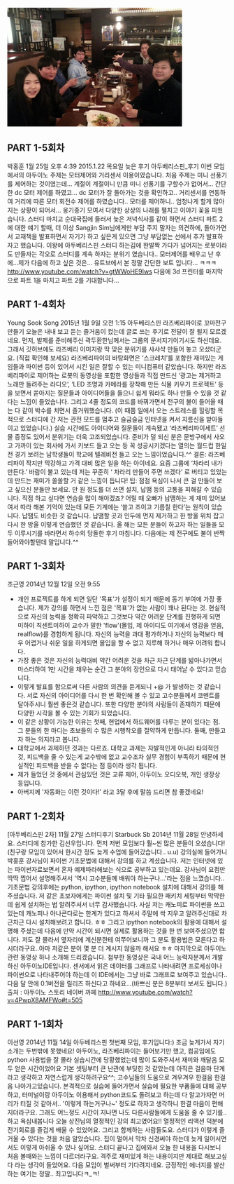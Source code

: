 ![모임후기](img/aa141128.jpg)

## PART 1-5회차
박홍훈
1월 25일 오후 4:39
2015.1.22 목요일 늦은 후기
‎아두베리스핀_후기‬
이번 모임에서의 아두이노 주제는 모터제어와 거리센서 이용이였습니다.
처음 주제는 미니 선풍기를 제어하는 것이였는데... 계절이 계절이니 만큼
미니 선풍기를 구할수가 없어서... 간단한 dc 모터 제어를 하였고...
dc 모터가 잘 돌아가는 것을 확인하고.. 거리센서를 연동하여
거리에 따른 모터 회전수 제어를 하였습니다..
모터를 제어하니.. 엄청나게 할게 많아지는 상황이 되어서... 옹기종기 모여서 다양한 상상의 나래를 펼치고 이야기 꽃을 피웠습니다.
스터디 마치고 순대국집에 들러서 늦은 저녁식사를 같이 하면서 스터디 파트 2에 대한 얘기 할때, 더 이상 Sangjin Sim님에게만 부담 주지 말자는 의견하에, 돌아가면서 교재책을 발표하면서 자기가 하고 싶은게 있으면 그냥 부담없는 선에서 추가 발표하자고 했습니다.
이왕에 아두베리스핀 스터디 하는김에 한발짝 가다가 넘어지는 로봇이라도 만들자는 각오로 스터디를 계속 하자는 분위기 였습니다..
모터제어를 배우고 난 후에...제가 다음에 하고 싶은 것은... 유트브에서 본
정말 간단한 보트 입니다...
ㅋㅋㅋ
http://www.youtube.com/watch?v=gtWWoHE9Iws
다음에 3d 프린터를 마지막으로 파트 1을 마치고 파트 2를 기대합니다...

## PART 1-4회차
Young Sook Song
2015년 1월 9일 오전 1:15
‪‎아두베리스핀‬ 라즈베리파이로 꼬마전구 만들기
오늘은 내내 보고 듣는 즐거움이 컸는데 글로 쓰는 후기로 전달이 잘 될지 모르겠네요. 먼저, 발제를 준비해주신 곽두환한님께서는 그룹의 문서지기이기시도 하신데요. 그래서 깃허브에도 라즈베리 이미지랑 딱 맞은 분위기를 샤샤샥 만들어 놓고 오셨더군요. (직접 확인해 보세요)
라즈베리파이의 바탕화면은 ‘스크레치’를 포함한 재미있는 게임들과 파이썬 등이 있어서 시킨 일은 잘할 수 있는 미니컴퓨터 같았습니다. 하지만 라즈베리파이로 제어하는 로봇의 동영상을 포함한 영상들과 직접 만드신 ‘광고는 제거하고 노래만 들려주는 라디오’, ‘LED 조명과 카메라를 장착해 만든 식물 키우기 프로젝트’ 등을 보면서 쏟아지는 질문들과 아이디어들을 들으니 쉽게 뭐라도 하나 만들 수 있을 것 같다는 느낌이 들었습니다. 그리고 4줄 정도의 코드를 바꿔가면서 전구의 불이 들어올 때는 다 같이 박수를 치면서 즐거워했습니다. (이 때쯤 일에서 오는 스트레스를 힐링할 목적으로 스터디에 간 저는 관전 모드를 멈추고 슬금슬금 인터넷을 켜서 지름신을 받아들이고 있었습니다.)
실습 시간에도 아이디어와 질문들이 계속됐고 ‘라즈베리파이세트’ 선물 증정도 있어서 분위기는 더욱 고조되었습니다. 준비가 덜 되신 분은 문방구에서 사오고 가까이 있는 회사에 가서 키보드 들고 오는 등 꼭 성공시키겠다는 열의는 월드컵 한일전 경기 보려는 남학생들이 학교에 텔레비전 들고 오는 느낌이었습니다.^^
결론: 라즈베리파이 작지만 막강하고 가격 대비 많은 일을 하는 아이네요. 요즘 그룹에 ‘차라리 내가 만든다.’ 바람이 불고 있는데 저는 꾸준히 ‘ 차라리 만들어 주면 쓰겠다’ 로 버티고 있었는데 만드는 재미가 쏠쏠할 거 같은 느낌이 듭니다!
팁: 점점 욕심이 나서 큰 걸 만들어 보고 싶으신 분들만 보세요. 만 원 정도를 더 쓰면 설치, 납땜 등의 고통을 피해갈 수 있습니다. 직접 하고 싶다면 연습을 많이 해야겠죠? 어릴 때 오빠가 납땜하는 게 재미 있어보여서 따라 해본 기억이 있는데 모든 기계에는 ‘쓸고 조이고 기름칠 한다’는 원칙이 있습니다. 납땜도 비슷한 것 같습니다. 납땜할 곳과 인두에 먼지 제거하고 한 방울 위치 잡고 다시 한 방울 이렇게 연습했던 것 같습니다. 올 해는 모든 분들이 하고자 하는 일들을 모두 이루시기를 바라면서 하수의 당돌한 후기 마칩니다. 다음에는 제 전구에도 불이 반짝 들어와야할텐데 말입니다.^^

## PART 1-3회차
조근영
2014년 12월 12일 오전 9:55
- 개인 프로젝트를 하게 되면 일단 '목표'가 설정이 되기 때문에 동기 부여에 가장 좋습니다. 제가 강의를 하면서 느낀 점은 '목표'가 없는 사람이 꽤나 된다는 것. 현실적으로 자신의 능력을 정확히 파악하고 그것보다 약간 어려운 단계를 진행하게 되면 미하이 칙센트미하이 교수가 말한 'flow'(몰입, 제 아이디도 여기에서 영감을 얻음, realflow)를 경험하게 됩니다. 자신의 능력을 과대 평가하거나 자신의 능력보다 매우 어렵거나 쉬운 일을 하게되면 몰입을 할 수 없고 지루해 하거나 매우 어려워 합니다.
- 가장 좋은 것은 자신의 능력대비 약간 어려운 것을 차근 차근 단계를 밟아나가면서 마스터하여 1만 시간을 채우는 순간 그 분야의 장인으로 다시 태어날 수 있다고 믿습니다.
- 이렇게 발표를 함으로써 다른 사람의 의견을 듣게되니 +@ 가 발생하는 것 같습니다. 서로 자신의 아이디어를 다시 한 번 확인해 볼 수 있고 고수분들께서 코멘트를 달아주시니 훨씬 좋은것 같습니다. 또한 다양한 분야의 사람들이 존재하기 때문에 다양한 시각을 볼 수 있는 기회가 되었습니다.
- 이 같은 상황이 가능한 이유는 첫째, 현업에서 하드웨어를 다루는 분이 있다는 점. 그 분들의 한 마디는 초보들의 수 많은 시행착오를 절약하게 만듭니다. 둘째, 만들고자 하는 의지라고 봅니다.
- 대학교에서 과제하던 것과는 다르죠. 대학교 과제는 자발적인게 아니라 타의적인 것, 피드백을 줄 수 있는게 교수밖에 없고 교수조차 실무 경험이 부족하기 때문에 현실적인 피드백을 받을 수 없다는 점 등이라 생각 됩니다.
- 제가 들었던 것 중에서 관심있던 것은 교류 제어, 아두이노 오디오북, 개인 생장상 등입니다.
- 아버지께 '자동화는 이런 것이다!' 라고 3달 후에 말씀 드리면 참 좋겠네요!

## PART 1-2회차
[아두베리스핀 2차] 11월 27일 스터디후기
Starbuck Sb
2014년 11월 28일
안녕하세요. 스터디에 참가한 김선우입니다.
먼저 저번 모임보다 훨~씬 많은 분들이 오셨습니다!
(친구랑 모임이 있어서 한시간 정도 늦게 수업에 들어갔습니다.. u.u)
강의실에 들어가니 박홍훈 강사님이 파이썬 기초문법에 대해서 강의를 하고 계셨습니다. 저는 인터넷에 있는 파이썬자료보면서 혼자 예제따라해보는 식으로 공부하고 있는데요. 강사님이 요점만 딱딱 찝어서 설명해주셔서
'역시 고수분들께 배워야 하는구나...'라는 점을 느꼈습니다..
기초문법 강의후에는 python, ipython, ipython notebook 설치에 대해서 강의를 해주셨습니다. 저 같은 초보자에게는 파이썬 설치 및 기타 필요한 패키치 세팅부터 막막한데 쉽게 설치하는 법 알려주셔서 너무 감사했습니다. 사실 저는 캐노피로 파이썬을 쓰고있는데 캐노피나 아나콘다로는 한계가 있다고 하셔서 주말에 싹 지우고 알려주신대로 차근차근 다시 설치해보려고 합니다. ㅎㅎ
그리고 ipython notebook의 활용에 대해서 설명해 주셨는데 다음에 만약 시간이 되시면 실제로 활용하는 것을 한 번 보여주셨으면 합니다. 저도 잘 몰라서 옆자리에 계신분한테 여쭈어보니까 그 분도 활용법은 모른다고 하시더라구요..아마 저같은 분이 몇 분 더 계시지 않을까 해서요 ㅎㅎ
마지막으로 아두이노 관련 동영상 하나 소개해 드리겠습니다.
첨부한 동영상은 국내 어느 능력자분께서 개발하신 아두이노IDE입니다. 센서에서 읽은 데이터를 그래프로 나타내려면 프로세싱이나 파이썬으로 나타내주어야 하는데 이 IDE에서는 그냥 바로 그래프로 보여주고 있습니다..다음 달 안에 0.1버전을 릴리즈 하신다고 하네요...(바쁘신 분은 8분부터 보셔도 됩니다.)
출처 : 아두이노 스토리 네이버 까페
http://www.youtube.com/watch?v=4PwpX8AMFWo#t=505

## PART 1-1회차
이선영
2014년 11월 14일
아두베리스핀 첫번째 모임, 후기입니다:)
조금 늦게가서 자기소개는 두번밖에 못했네요!
아두이노, 라즈베리파이는 들어보기만 했고, 컴공임에도 python 사용법을 잘 몰라 실습시간에 당황했었는데 많이 도와주셔서 재미와 깨달음 모두 얻은 시간이었어요
기본 셋팅부터 큰 난관에 부딪힌 것 같았는데 아직은 걸음마 단계라고 생각하고 자연스럽게 생각하려구요^^; 고수님들의 도움으로 겨우겨우 한걸음 한걸음 나아가고있습니다.
본격적으로 실습에 들어가면서 실습에 필요한 부품들에 대해 공부하고, 터미널이랑 아두이노 이용해서 python코드도 돌려보고 하는데 다 알고가자면 머리가 터질 것 같아서.. '이렇게 하는거구나~' 정도로 하자고 생각하니 한결 마음이 편해지더라구요. 그래도 어느정도 시간이 지나면 나도 다른사람들에게 도움을 줄 수 있기를..하고 욕심내봅니다
오늘 상진님의 열정적인 강의 최고였어요!! 열정적인 리액션 덕분에 전기회로를 즐겁게 배울 수 있었어요. 그리고 함께하는 사람들도요. 스터디가 이렇게 즐거울 수 있다는 것을 처음 알았습니다. 집이 멀어서 막차 신경써야 하는데 늦게 일어서면서도 이렇게 아쉬울 수 있나 싶어요.
스터디 끝나고 집에와서 오늘 한 내용을 다시보니 처음 볼때와는 느낌이 다르더라구요. 격주로 재미있게 하는 내용이지만 제대로 해보고싶다 라는 생각이 들었어요.
다음 모임이 벌써부터 기다려지네요. 긍정적인 에너지를 발산하는 여기는 정말.. 최고입니다ㅋ_ㅋ!

